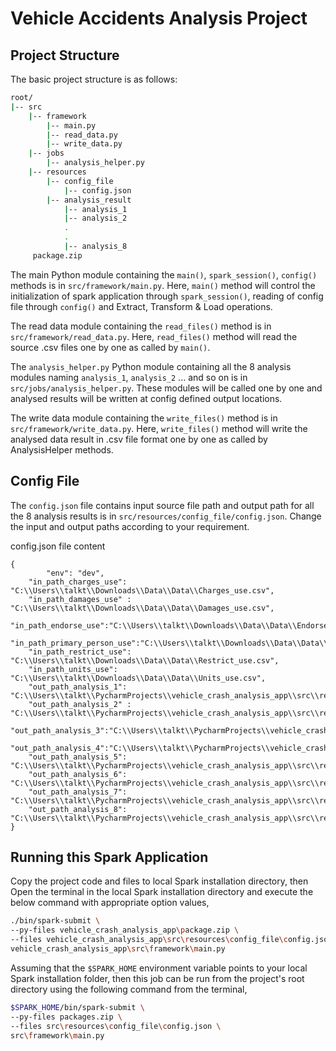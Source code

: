 # Vehicle Accidents Analysis Project

## Project Structure

The basic project structure is as follows:

```bash
root/
|-- src
    |-- framework
        |-- main.py
        |-- read_data.py
        |-- write_data.py
    |-- jobs
        |-- analysis_helper.py
    |-- resources
        |-- config_file
            |-- config.json
        |-- analysis_result
            |-- analysis_1
            |-- analysis_2
            .
            .
            |-- analysis_8
     package.zip
```     

The main Python module containing the `main()`, `spark_session()`, `config()` methods is in `src/framework/main.py`. Here, `main()` method will control the initialization of spark application through `spark_session()`, reading of config file through `config()` and Extract, Transform & Load operations.

The read data module containing the `read_files()` method is in `src/framework/read_data.py`. Here, `read_files()` method will read the source .csv files one by one as called by `main()`.

The `analysis_helper.py` Python module containing all the 8 analysis modules naming `analysis_1`, `analysis_2` ... and so on is in `src/jobs/analysis_helper.py`. These modules will be called one by one and analysed results will be written at config defined output locations.

The write data module containing the `write_files()` method is in `src/framework/write_data.py`. Here, `write_files()` method will write the analysed data result in .csv file format one by one as called by AnalysisHelper methods.

## Config File

The `config.json` file contains input source file path and output path for all the 8 analysis results is in `src/resources/config_file/config.json`. Change the input and output paths according to your requirement.

config.json file content
```
{
    	"env": "dev",
	"in_path_charges_use": "C:\\Users\\talkt\\Downloads\\Data\\Data\\Charges_use.csv",
	"in_path_damages_use" : "C:\\Users\\talkt\\Downloads\\Data\\Data\\Damages_use.csv",
	"in_path_endorse_use":"C:\\Users\\talkt\\Downloads\\Data\\Data\\Endorse_use.csv",
	"in_path_primary_person_use":"C:\\Users\\talkt\\Downloads\\Data\\Data\\Primary_Person_use.csv",
	"in_path_restrict_use": "C:\\Users\\talkt\\Downloads\\Data\\Data\\Restrict_use.csv",
	"in_path_units_use": "C:\\Users\\talkt\\Downloads\\Data\\Data\\Units_use.csv",
	"out_path_analysis_1": "C:\\Users\\talkt\\PycharmProjects\\vehicle_crash_analysis_app\\src\\resources\\analysis_result\\analysis_1\\",
	"out_path_analysis_2" : "C:\\Users\\talkt\\PycharmProjects\\vehicle_crash_analysis_app\\src\\resources\\analysis_result\\analysis_2\\",
	"out_path_analysis_3":"C:\\Users\\talkt\\PycharmProjects\\vehicle_crash_analysis_app\\src\\resources\\analysis_result\\analysis_3\\",
	"out_path_analysis_4":"C:\\Users\\talkt\\PycharmProjects\\vehicle_crash_analysis_app\\src\\resources\\analysis_result\\analysis_4\\",
	"out_path_analysis_5": "C:\\Users\\talkt\\PycharmProjects\\vehicle_crash_analysis_app\\src\\resources\\analysis_result\\analysis_5\\",
	"out_path_analysis_6": "C:\\Users\\talkt\\PycharmProjects\\vehicle_crash_analysis_app\\src\\resources\\analysis_result\\analysis_6\\",
	"out_path_analysis_7": "C:\\Users\\talkt\\PycharmProjects\\vehicle_crash_analysis_app\\src\\resources\\analysis_result\\analysis_7\\",
	"out_path_analysis_8": "C:\\Users\\talkt\\PycharmProjects\\vehicle_crash_analysis_app\\src\\resources\\analysis_result\\analysis_8\\"
}
```

## Running this Spark Application

Copy the project code and files to local Spark installation directory, then Open the terminal in the local Spark installation directory and execute the below command with appropriate option values,

```bash
./bin/spark-submit \
--py-files vehicle_crash_analysis_app\package.zip \
--files vehicle_crash_analysis_app\src\resources\config_file\config.json \
vehicle_crash_analysis_app\src\framework\main.py
```

Assuming that the `$SPARK_HOME` environment variable points to your local Spark installation folder, then this job can be run from the project's root directory using the following command from the terminal,

```bash
$SPARK_HOME/bin/spark-submit \
--py-files packages.zip \
--files src\resources\config_file\config.json \
src\framework\main.py
```
